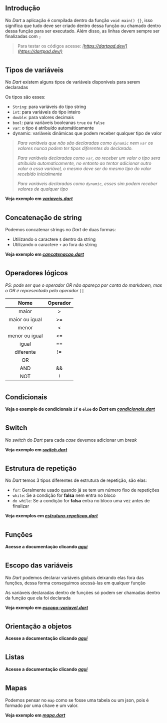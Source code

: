 ## Introdução
No *Dart* a aplicação é compilada dentro da função `void main() {}`, isso significa que tudo deve ser criado dentro dessa função ou chamado dentro dessa função para ser executado. Além disso, as linhas devem sempre ser finalizadas com `;`

> Para testar os códigos acesse: *[https://dartpad.dev/](https://dartpad.dev/)*

#

## Tipos de variáveis
No *Dart* existem alguns tipos de variáveis disponíveis para serem declaradas

Os tipos são esses:
- `String`: para variáveis do tipo string
- `int`: para variáveis do tipo inteiro
- `double`: para valores decimais
- `bool`: para variáveis booleanas `true` ou `false`
- `var`: o tipo é atribuído automáticamente
- dynamic: variáveis dinâmicas que podem receber qualquer tipo de valor

> *Para variáveis que não são declaradas como `dynamic` nem `var` os valores nunca podem ter tipos diferentes do declarado.* 
>
> *Para variáveis declaradas como `var`, ao receber um valor o tipo sera atribuído automaticamente, no entanto ao tentar adicionar outro valor a essa variável, o mesmo deve ser do mesmo tipo do valor recebido inicialmente* 
>
> *Para variáveis declaradas como `dynamic`, esses sim podem receber valores de qualquer tipo*

**Veja exemplo em *[variaveis.dart](variaveis.dart)***

#

## Concatenação de string
Podemos concatenar strings no *Dart* de duas formas:
- Utilizando o caractere `$` dentro da string
- Utilizando o caractere `+` ao fora da string

**Veja exemplo em *[cancatenacao.dart](concatenacao.dart)***

#

## Operadores lógicos

*PS: pode ser que o operador OR não apareça por conta do markdown, mas o OR é representado pelo operador `||`*

Nome           | Operador
:------------: | :-------:
maior          | >
maior ou igual | >=
menor          | <
menor ou igual | <=
igual          | ==
diferente      | !=
OR             | ||
AND            | &&
NOT            | !

#

## Condicionais
**Veja o exemplo de condicionais `if` e `else` do *Dart* em *[condicionais.dart](condicionais.dart)***

#

## Switch
No *switch* do *Dart* para cada *case* devemos adicionar um *break*

**Veja exemplo em *[switch.dart](switch.dart)***

#

## Estrutura de repetição
No *Dart* temos 3 tipos diferentes de estrutura de repetição, são elas:
- `for`: Geralmente usado quando já se tem um número fixo de repetições
- `while`: Se a condição for **falsa** nem entra no bloco 
- `do while`: Se a condição for **falsa** entra no bloco uma vez antes de finalizar

**Veja exemplos em *[estrutura-repeticao.dart](estrutura-repeticao.dart)***

#

## Funções
**Acesse a documentação clicando *[aqui](funcao/readme.md)***

#

## Escopo das variáveis
No *Dart* podemos declarar variáveis globais deixando elas fora das funções, dessa forma conseguimos acessá-las em qualquer função

As variáveis declaradas dentro de funções só podem ser chamadas dentro da função que ela foi declarada

**Veja exemplo em *[escopo-variavel.dart](escopo-variavel.dart)***

#

## Orientação a objetos
**Acesse a documentação clicando *[aqui](orientacao-objeto/readme.md)***

#

## Listas
**Acesse a documentação clicando *[aqui](listas/readme.md)***

#

## Mapas
Podemos pensar no `map` como se fosse uma tabela ou um json, pois é formado por uma chave e um valor.

**Veja exemplo em *[mapa.dart](mapa.dart)***